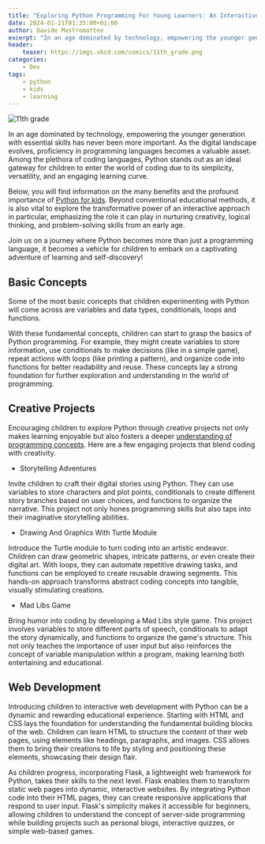 ```yaml
---
title: "Exploring Python Programming For Young Learners: An Interactive Approach"
date: 2024-01-21T01:35:00+01:00 
author: Davide Mastromatteo
excerpt: "In an age dominated by technology, empowering the younger generation with essential skills has never been more important. As the digital landscape evolves, proficiency in programming languages becomes a valuable asset. Among the plethora of coding languages, Python stands out as an ideal gateway for children to enter the world of coding due to its simplicity, versatility, and an engaging learning curve."
header:
    teaser: https://imgs.xkcd.com/comics/11th_grade.png
categories:
    - Dev
tags:
    - python
    - kids
    - learning
---
```


![11th grade](https://imgs.xkcd.com/comics/11th_grade.png)

In an age dominated by technology, empowering the younger generation with essential skills has never been more important. As the digital landscape evolves, proficiency in programming languages becomes a valuable asset. Among the plethora of coding languages, Python stands out as an ideal gateway for children to enter the world of coding due to its simplicity, versatility, and an engaging learning curve.

Below, you will find information on the many benefits and the profound importance of [Python for kids](https://www.codemonkey.com/courses/banana-tales/). Beyond conventional educational methods, it is also vital to explore the transformative power of an interactive approach in particular, emphasizing the role it can play in nurturing creativity, logical thinking, and problem-solving skills from an early age.

Join us on a journey where Python becomes more than just a programming language, it becomes a vehicle for children to embark on a captivating adventure of learning and self-discovery!

## Basic Concepts

Some of the most basic concepts that children experimenting with Python will come across are variables and data types, conditionals, loops and functions.

With these fundamental concepts, children can start to grasp the basics of Python programming. For example, they might create variables to store information, use conditionals to make decisions (like in a simple game), repeat actions with loops (like printing a pattern), and organize code into functions for better readability and reuse. These concepts lay a strong foundation for further exploration and understanding in the world of programming.

## Creative Projects

Encouraging children to explore Python through creative projects not only makes learning enjoyable but also fosters a deeper [understanding of programming concepts](https://www.youtube.com/watch?v=g1J4181W8ss). Here are a few engaging projects that blend coding with creativity.

- Storytelling Adventures

Invite children to craft their digital stories using Python. They can use variables to store characters and plot points, conditionals to create different story branches based on user choices, and functions to organize the narrative. This project not only hones programming skills but also taps into their imaginative storytelling abilities.

- Drawing And Graphics With Turtle Module

Introduce the Turtle module to turn coding into an artistic endeavor. Children can draw geometric shapes, intricate patterns, or even create their digital art. With loops, they can automate repetitive drawing tasks, and functions can be employed to create reusable drawing segments. This hands-on approach transforms abstract coding concepts into tangible, visually stimulating creations.

- Mad Libs Game

Bring humor into coding by developing a Mad Libs style game. This project involves variables to store different parts of speech, conditionals to adapt the story dynamically, and functions to organize the game's structure. This not only teaches the importance of user input but also reinforces the concept of variable manipulation within a program, making learning both entertaining and educational.

## Web Development

Introducing children to interactive web development with Python can be a dynamic and rewarding educational experience. Starting with HTML and CSS lays the foundation for understanding the fundamental building blocks of the web. Children can learn HTML to structure the content of their web pages, using elements like headings, paragraphs, and images. CSS allows them to bring their creations to life by styling and positioning these elements, showcasing their design flair.

As children progress, incorporating Flask, a lightweight web framework for Python, takes their skills to the next level. Flask enables them to transform static web pages into dynamic, interactive websites. By integrating Python code into their HTML pages, they can create responsive applications that respond to user input. Flask's simplicity makes it accessible for beginners, allowing children to understand the concept of server-side programming while building projects such as personal blogs, interactive quizzes, or simple web-based games.

